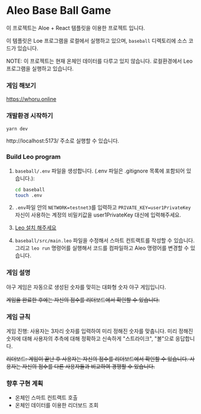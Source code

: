# Aleo Base Ball Game

이 프로젝트는 Aloe + React 템플릿을 이용한 프로젝트 입니다.

이 템플릿은 Loe 프로그램을 로컬에서 실행하고 있으며, `baseball` 디렉토리에 소스 코드가 있습니다.

NOTE: 이 프로젝트는 현재 온체인 데이터를 다루고 있지 않습니다. 로컬환경에서 Leo 프로그램을 실행하고 있습니다.

### 게임 해보기

https://whoru.online

### 개발환경 시작하기

```bash
yarn dev
```

http://localhost:5173/ 주소로 실행할 수 있습니다.

### Build Leo program

1. `baseball/.env` 파일을 생성합니다. (.env 파일은 .gitignore 목록에 포함되어 있습니다.):

   ```bash
   cd baseball
   touch .env
   ```

2. `.env`파일 안의 `NETWORK=testnet3`를 입력하고 `PRIVATE_KEY=user1PrivateKey` 자신이 사용하는 계정의 비밀키값을 user1PrivateKey 대신에 입력해주세요.

3. [Leo 설치 해주세요](https://github.com/AleoHQ/leo)

4. `baseball/src/main.leo` 파일을 수정해서 스마트 컨트랙트를 작성할 수 있습니다. 그리고 `leo run` 명령어를 실행해서 코드를 컴파일하고 Aleo 명령어를 변경할 수 있습니다.

### 게임 설명

야구 게임은 자동으로 생성된 숫자를 맞히는 대화형 숫자 야구 게임입니다.

~~게임을 완료한 후에는 자신의 점수를 리더보드에서 확인할 수 있습니다.~~

### 게임 규칙

게임 진행: 사용자는 3자리 숫자를 입력하여 미리 정해진 숫자를 맞춥니다. 미리 정해진 숫자에 대해 사용자의 추측에 대해 정확하고 신속하게 "스트라이크", "볼"으로 응답합니다.

~~리더보드: 게임이 끝난 후 사용자는 자신의 점수를 리더보드에서 확인할 수 있습니다. 사용자는 자신의 점수를 다른 사용자들과 비교하여 경쟁할 수 있습니다.~~

### 향후 구현 계획

- 온체인 스마트 컨트랙트 호출
- 온체인 데이터를 이용한 리더보드 조회
